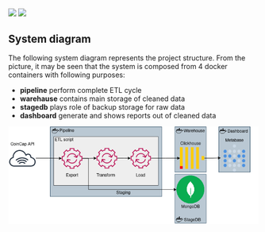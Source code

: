 # 

![](https://img.shields.io/badge/Linter-flake8-blue)
![](https://img.shields.io/github/pipenv/locked/python-version/Genvekt/coincap_monitor)

## System diagram
The following system diagram represents the project structure. From the picture, it may be seen that the system is composed from 4 docker containers with following purposes:
- **pipeline** perform complete ETL cycle 
- **warehause** contains main storage of cleaned data
- **stagedb** plays role of backup storage for raw data
- **dashboard** generate and shows reports out of cleaned data

![system design](https://github.com/Genvekt/coincap_monitor/blob/main/assets/coincap_monitor.png)